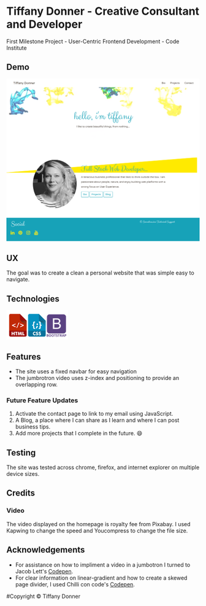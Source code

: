 # Tiffany Donner - Creative Consultant and Developer
First Milestone Project - User-Centric Frontend Development - Code Institute

## Demo
![tiffaydonner.com](/assets/images/screencapture-tiffanydonner-profilepage.png "Screenshot of Homepage")

## UX
The goal was to create a clean a personal website that was simple easy to navigate.

## Technologies
![HTML5, CSS, Bootstap4](/assets/images/technologies.png "HTML5, CSS, Bootstap4")

## Features
- The site uses a fixed navbar for easy navigation
- The jumbrotron video uses z-index and positioning to provide an overlapping row.

### Future Feature Updates
1. Activate the contact page to link to my email using JavaScript.
2. A Blog, a place where I can share as I learn and where I can post business tips.
3. Add more projects that I complete in the future. :smile:

## Testing
The site was tested across chrome, firefox, and internet explorer on multiple device sizes.

## Credits

### Video
The video displayed on the homepage is royalty fee from Pixabay. I used Kapwing to change the speed
and Youcompress to change the file size.


## Acknowledgements
- For assistance on how to impliment a video in a jumbotron I turned  to Jacob Lett's [Codepen](https://codepen.io/JacobLett/pen/LmWvLZ).
- For clear information on linear-gradient and how to create a skewed page divider, I used 
    Chilli con code's [Codepen](https://codepen.io/chilliconcode/pen/epQORa).

#Copyright
© Tiffany Donner